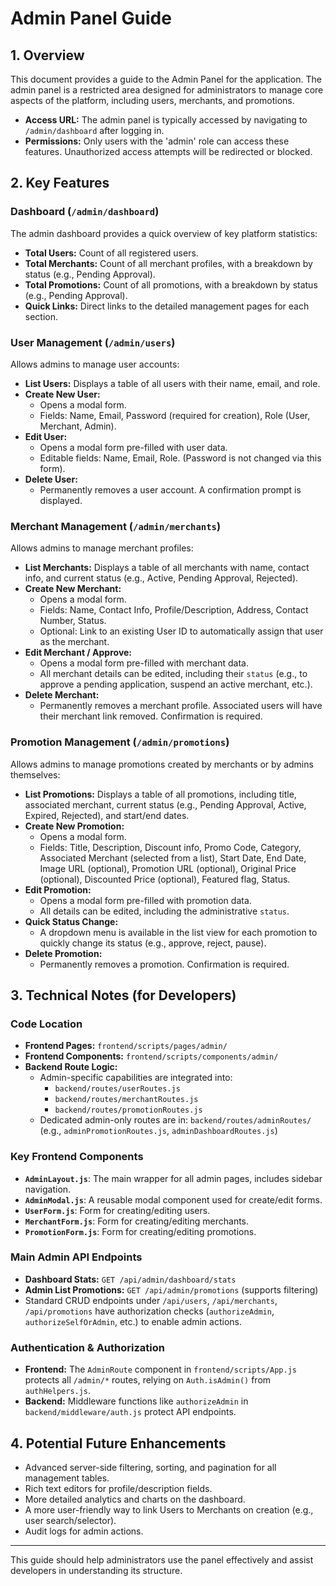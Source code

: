 # Admin Panel Guide

## 1. Overview

This document provides a guide to the Admin Panel for the application. The admin panel is a restricted area designed for administrators to manage core aspects of the platform, including users, merchants, and promotions.

- **Access URL:** The admin panel is typically accessed by navigating to `/admin/dashboard` after logging in.
- **Permissions:** Only users with the 'admin' role can access these features. Unauthorized access attempts will be redirected or blocked.

## 2. Key Features

### Dashboard (`/admin/dashboard`)
The admin dashboard provides a quick overview of key platform statistics:
- **Total Users:** Count of all registered users.
- **Total Merchants:** Count of all merchant profiles, with a breakdown by status (e.g., Pending Approval).
- **Total Promotions:** Count of all promotions, with a breakdown by status (e.g., Pending Approval).
- **Quick Links:** Direct links to the detailed management pages for each section.

### User Management (`/admin/users`)
Allows admins to manage user accounts:
- **List Users:** Displays a table of all users with their name, email, and role.
- **Create New User:**
    - Opens a modal form.
    - Fields: Name, Email, Password (required for creation), Role (User, Merchant, Admin).
- **Edit User:**
    - Opens a modal form pre-filled with user data.
    - Editable fields: Name, Email, Role. (Password is not changed via this form).
- **Delete User:**
    - Permanently removes a user account. A confirmation prompt is displayed.

### Merchant Management (`/admin/merchants`)
Allows admins to manage merchant profiles:
- **List Merchants:** Displays a table of all merchants with name, contact info, and current status (e.g., Active, Pending Approval, Rejected).
- **Create New Merchant:**
    - Opens a modal form.
    - Fields: Name, Contact Info, Profile/Description, Address, Contact Number, Status.
    - Optional: Link to an existing User ID to automatically assign that user as the merchant.
- **Edit Merchant / Approve:**
    - Opens a modal form pre-filled with merchant data.
    - All merchant details can be edited, including their `status` (e.g., to approve a pending application, suspend an active merchant, etc.).
- **Delete Merchant:**
    - Permanently removes a merchant profile. Associated users will have their merchant link removed. Confirmation is required.

### Promotion Management (`/admin/promotions`)
Allows admins to manage promotions created by merchants or by admins themselves:
- **List Promotions:** Displays a table of all promotions, including title, associated merchant, current status (e.g., Pending Approval, Active, Expired, Rejected), and start/end dates.
- **Create New Promotion:**
    - Opens a modal form.
    - Fields: Title, Description, Discount info, Promo Code, Category, Associated Merchant (selected from a list), Start Date, End Date, Image URL (optional), Promotion URL (optional), Original Price (optional), Discounted Price (optional), Featured flag, Status.
- **Edit Promotion:**
    - Opens a modal form pre-filled with promotion data.
    - All details can be edited, including the administrative `status`.
- **Quick Status Change:**
    - A dropdown menu is available in the list view for each promotion to quickly change its status (e.g., approve, reject, pause).
- **Delete Promotion:**
    - Permanently removes a promotion. Confirmation is required.

## 3. Technical Notes (for Developers)

### Code Location
- **Frontend Pages:** `frontend/scripts/pages/admin/`
- **Frontend Components:** `frontend/scripts/components/admin/`
- **Backend Route Logic:**
    - Admin-specific capabilities are integrated into:
        - `backend/routes/userRoutes.js`
        - `backend/routes/merchantRoutes.js`
        - `backend/routes/promotionRoutes.js`
    - Dedicated admin-only routes are in: `backend/routes/adminRoutes/` (e.g., `adminPromotionRoutes.js`, `adminDashboardRoutes.js`)

### Key Frontend Components
- **`AdminLayout.js`**: The main wrapper for all admin pages, includes sidebar navigation.
- **`AdminModal.js`**: A reusable modal component used for create/edit forms.
- **`UserForm.js`**: Form for creating/editing users.
- **`MerchantForm.js`**: Form for creating/editing merchants.
- **`PromotionForm.js`**: Form for creating/editing promotions.

### Main Admin API Endpoints
- **Dashboard Stats:** `GET /api/admin/dashboard/stats`
- **Admin List Promotions:** `GET /api/admin/promotions` (supports filtering)
- Standard CRUD endpoints under `/api/users`, `/api/merchants`, `/api/promotions` have authorization checks (`authorizeAdmin`, `authorizeSelfOrAdmin`, etc.) to enable admin actions.

### Authentication & Authorization
- **Frontend:** The `AdminRoute` component in `frontend/scripts/App.js` protects all `/admin/*` routes, relying on `Auth.isAdmin()` from `authHelpers.js`.
- **Backend:** Middleware functions like `authorizeAdmin` in `backend/middleware/auth.js` protect API endpoints.

## 4. Potential Future Enhancements
- Advanced server-side filtering, sorting, and pagination for all management tables.
- Rich text editors for profile/description fields.
- More detailed analytics and charts on the dashboard.
- A more user-friendly way to link Users to Merchants on creation (e.g., user search/selector).
- Audit logs for admin actions.

---
This guide should help administrators use the panel effectively and assist developers in understanding its structure.
